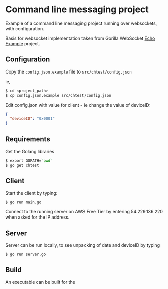 # Command line messaging project

Example of a command line messaging project running over websockets, with configuration.

Basis for websocket implementation taken from Gorilla WebSocket [Echo Example][1] project.

## Configuration

Copy the `config.json.example` file to `src/chtest/config.json`

ie,

```bash
$ cd <project_path>
$ cp config.json.example src/chtest/config.json
```

Edit config.json with value for client - ie change the value of deviceID:

```json
{
  "deviceID": "0x0001"
}
```

## Requirements

Get the Golang libraries

```bash
$ export GOPATH=`pwd`
$ go get chtest

```



## Client

Start the client by typing:

```bash
$ go run main.go
```

Connect to the running server on AWS Free Tier by entering  54.229.136.220 when asked for the IP address.

## Server

Server can be run locally, to see unpacking of date and deviceID by typing  
  
```bash
$ go run server.go
```

## Build

An executable can be built for the 

[1]: https://github.com/gorilla/websocket/tree/master/examples/echo
